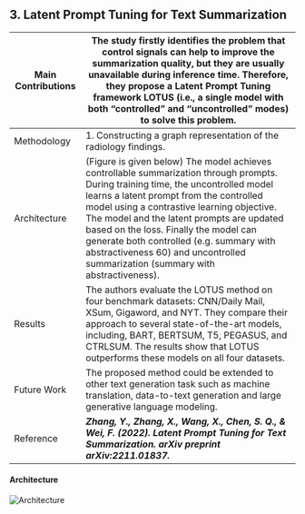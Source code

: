 ## 3. Latent Prompt Tuning for Text Summarization

| Main Contributions  | The study firstly identifies the problem that control signals can help to improve the summarization quality, but they are usually unavailable during inference time. Therefore, they propose a Latent Prompt Tuning framework LOTUS (i.e., a single model with both “controlled” and “uncontrolled” modes) to solve this problem. |
| --- | --- |                  
| Methodology  | 1. Constructing a graph representation of the radiology findings.|       
| Architecture  | (Figure is given below) The model achieves controllable summarization through prompts. During training time, the uncontrolled model learns a latent prompt from the controlled model using a contrastive learning objective. The model and the latent prompts are updated based on the loss. Finally the model can generate both controlled (e.g. summary with abstractiveness 60) and uncontrolled summarization (summary with abstractiveness).|
| Results  | The authors evaluate the LOTUS method on four benchmark datasets: CNN/Daily Mail, XSum, Gigaword, and NYT. They compare their approach to several state-of-the-art models, including, BART, BERTSUM, T5, PEGASUS, and CTRLSUM. The results show that LOTUS outperforms these models on all four datasets. |
| Future Work  | The proposed method could be extended to other text generation task such as machine translation, data-to-text generation and large generative language modeling. |
| Reference  | ***Zhang, Y., Zhang, X., Wang, X., Chen, S. Q., & Wei, F. (2022). Latent Prompt Tuning for Text Summarization. arXiv preprint arXiv:2211.01837.*** |


#### Architecture
![Architecture](https://github.com/SakibBinAlam/Natural-Language-Processing/blob/main/Reading%20Assignment/Paper3/architecture.png)
